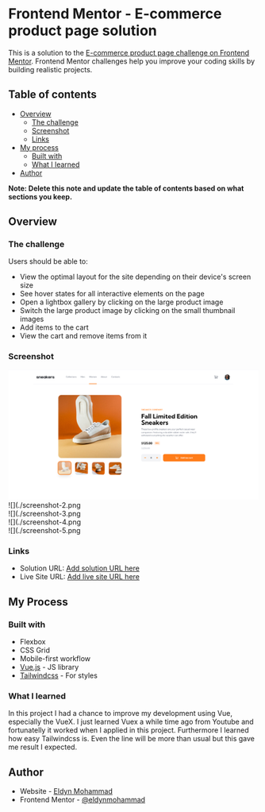 # Frontend Mentor - E-commerce product page solution

This is a solution to the [E-commerce product page challenge on Frontend Mentor](https://www.frontendmentor.io/challenges/ecommerce-product-page-UPsZ9MJp6). Frontend Mentor challenges help you improve your coding skills by building realistic projects.

## Table of contents

- [Overview](#overview)
  - [The challenge](#the-challenge)
  - [Screenshot](#screenshot)
  - [Links](#links)
- [My process](#my-process)
  - [Built with](#built-with)
  - [What I learned](#what-i-learned)
- [Author](#author)

**Note: Delete this note and update the table of contents based on what sections you keep.**

## Overview

### The challenge

Users should be able to:

- View the optimal layout for the site depending on their device's screen size
- See hover states for all interactive elements on the page
- Open a lightbox gallery by clicking on the large product image
- Switch the large product image by clicking on the small thumbnail images
- Add items to the cart
- View the cart and remove items from it

### Screenshot

![](./screenshot-1.png)  
![](./screenshot-2.png  
![](./screenshot-3.png  
![](./screenshot-4.png  
![](./screenshot-5.png  

### Links

- Solution URL: [Add solution URL here](https://github.com/eldynmohammad/ecommerce-product-page)
- Live Site URL: [Add live site URL here](https://your-live-site-url.com)


## My Process

### Built with

- Flexbox
- CSS Grid
- Mobile-first workflow
- [Vue.js](https://vuejs.org/) - JS library
- [Tailwindcss](https://tailwindcss.com/) - For styles

### What I learned

In this project I had a chance to improve my development using Vue, especially the VueX. I just learned Vuex a while time ago from Youtube and fortunatelly it worked when I applied in this project. Furthermore I learned how easy Tailwindcss is. Even the line will be more than usual but this gave me result I expected. 


## Author

- Website - [Eldyn Mohammad](https://eldynmohammad.com)
- Frontend Mentor - [@eldynmohammad](https://www.frontendmentor.io/profile/eldynmohammad)

